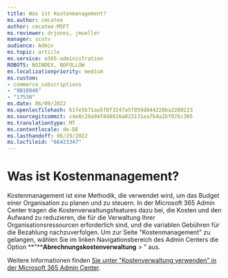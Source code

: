 ```yaml
---
title: Was ist Kostenmanagement?
ms.author: cmcatee
author: cmcatee-MSFT
ms.reviewer: drjones, jmueller
manager: scotv
audience: Admin
ms.topic: article
ms.service: o365-administration
ROBOTS: NOINDEX, NOFOLLOW
ms.localizationpriority: medium
ms.custom:
- commerce_subscriptions
- "9010846"
- "17538"
ms.date: 06/09/2022
ms.openlocfilehash: b1fe5b71aa5f0f3247a5f059d844228ba2280223
ms.sourcegitcommit: c4e8c29a94f840816a023131ea7b4a2bf876c305
ms.translationtype: MT
ms.contentlocale: de-DE
ms.lasthandoff: 06/29/2022
ms.locfileid: "66423347"
---
```

# <a name="what-is-cost-management"></a>Was ist Kostenmanagement?

Kostenmanagement ist eine Methodik, die verwendet wird, um das Budget einer Organisation zu planen und zu steuern. In der Microsoft 365 Admin Center tragen die Kostenverwaltungsfeatures dazu bei, die Kosten und den Aufwand zu reduzieren, die für die Verwaltung Ihrer Organisationsressourcen erforderlich sind, und die variablen Gebühren für die Bezahlung nachzuverfolgen. Um zur Seite "Kostenmanagement" zu gelangen, wählen Sie im linken Navigationsbereich des Admin Centers die Option **"****Abrechnungskostenverwaltung** > " aus.

Weitere Informationen finden [Sie unter "Kostenverwaltung verwenden" in der Microsoft 365 Admin Center](https://docs.microsoft.com/microsoft-365/commerce/use-cost-mgmt).